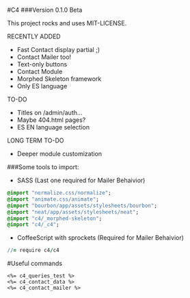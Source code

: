 #C4
###Version 0.1.0 Beta

This project rocks and uses MIT-LICENSE.

RECENTLY ADDED
* Fast Contact display partial ;)
* Contact Mailer too!
* Text-only buttons
* Contact Module
* Morphed Skeleton framework
* Only ES language


TO-DO
* Titles on /admin/auth...
* Maybe 404.html pages?
* ES EN language selection


LONG TERM TO-DO
* Deeper module customization

###Some tools to import:
* SASS (Last one required for Mailer Behaivior)
```sass
@import "normalize.css/normalize";
@import "animate.css/animate";
@import "bourbon/app/assets/stylesheets/bourbon";
@import "neat/app/assets/stylesheets/neat";
@import "c4/_morphed-skeleton";
@import "c4/_c4";
```
* CoffeeScript with sprockets (Required for Mailer Behaivior)
```coffeescript
//= require c4/c4
```

#Useful commands
```erb
<%= c4_queries_test %>
<%= c4_contact_data %>
<%= c4_contact_mailer %>
```
